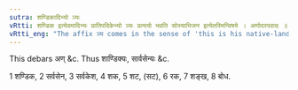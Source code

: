 ```yaml
---
sutra: शण्डिकादिभ्यो ञ्यः
vRtti: शण्डिक इत्येवमादिभ्यः प्रातिपदिकेभ्यो ञ्यः प्रत्ययो भवति सोस्याभिजन इत्येतस्मिन्विषये । अणोदरपवादः ॥
vRtti_eng: "The affix ञ्य comes in the sense of 'this is his native-land', after the words शण्डिक &c."
---
```

This debars अण् &c. Thus शाण्डिक्यः, सार्वसेन्यः &c.

1 शण्डिक, 2 सर्वसेन, 3 सर्वकेश, 4 शक, 5 शट, (सट), 6 रक, 7 शङ्ख, 8 बोध.
